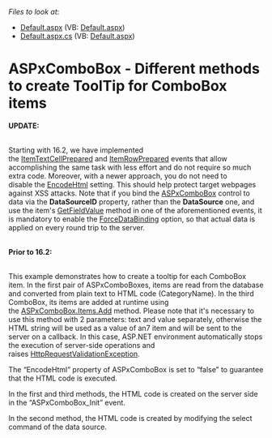 <!-- default file list -->
*Files to look at*:

* [Default.aspx](./CS/WebSite/Default.aspx) (VB: [Default.aspx](./VB/WebSite/Default.aspx))
* [Default.aspx.cs](./CS/WebSite/Default.aspx.cs) (VB: [Default.aspx](./VB/WebSite/Default.aspx))
<!-- default file list end -->
# ASPxComboBox - Different methods to create ToolTip for ComboBox items


<p><strong>UPDATE:</strong><br><br></p>
<p>Starting with 16.2, we have implemented the <a href="http://help.devexpress.com/#AspNet/DevExpressWebASPxAutoCompleteBoxBase_ItemTextCellPreparedtopic">ItemTextCellPrepared</a> and <a href="http://help.devexpress.com/#AspNet/DevExpressWebASPxAutoCompleteBoxBase_ItemRowPreparedtopic">ItemRowPrepared</a> events that allow accomplishing the same task with less effort and do not require so much extra code. Moreover, with a newer approach, you do not need to disable the <a href="https://documentation.devexpress.com/#AspNet/DevExpressWebASPxButtonEditBase_EncodeHtmltopic">EncodeHtml</a> setting. This should help protect target webpages against XSS attacks. Note that if you bind the <a href="http://help.devexpress.com/#AspNet/clsDevExpressWebASPxComboBoxtopic">ASPxComboBox</a> control to data via the <strong>DataSourceID</strong> property, rather than the <strong>DataSource</strong> one, and use the item's <a href="http://help.devexpress.com/#AspNet/DevExpressWebListEditItemBase_GetFieldValuetopic">GetFieldValue</a> method in one of the aforementioned events, it is mandatory to enable the <a href="http://help.devexpress.com/#AspNet/DevExpressWebASPxAutoCompleteBoxBase_ForceDataBindingtopic">ForceDataBinding</a> option, so that actual data is applied on every round trip to the server.</p>
<p><br><strong>Prior to 16.2:</strong></p>
<p><br>This example demonstrates how to create a tooltip for each ComboBox item. In the first pair of ASPxComboBoxes, items are read from the database and converted from plain text to HTML code (<span title=’Description’>CategoryName</span>). In the third ComboBox, its items are added at runtime using the <a href="https://documentation.devexpress.com/#AspNet/DevExpressWebListEditItemCollection_Addtopic">ASPxComboBox.Items.Add</a> method. Please note that it's necessary to use this method with 2 parameters: text and value separately, otherwise the HTML string will be used as a value of an7 item and will be sent to the server on a callback. In this case, ASP.NET environment automatically stops the execution of server-side operations and raises <a href="http://msdn.microsoft.com/en-us/library/system.web.httprequestvalidationexception.aspx">HttpRequestValidationException</a>.</p>
<p>The “EncodeHtml” property of ASPxComboBox is set to “false” to guarantee that the HTML code is executed.</p>
<p>In the first and third methods, the HTML code is created on the server side in the “ASPxComboBox_Init” event.</p>
<p>In the second method, the HTML code is created by modifying the select command of the data source.</p>

<br/>


